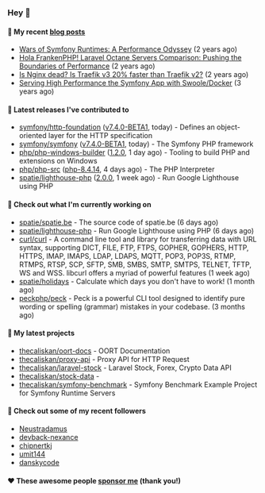 ### Hey 👋

#### 📜 My recent [blog posts](https://caliskanemre.medium.com/)

- [Wars of Symfony Runtimes: A Performance Odyssey](https://medium.com/beyn-technology/wars-of-symfony-runtimes-a-performance-odyssey-7b0120e8f9e1?source=rss-cf41ab240584------2) (2 years ago)
- [Hola FrankenPHP! Laravel Octane Servers Comparison: Pushing the Boundaries of Performance](https://medium.com/beyn-technology/hola-frankenphp-laravel-octane-servers-comparison-pushing-the-boundaries-of-performance-d3e7ad8e652c?source=rss-cf41ab240584------2) (2 years ago)
- [Is Nginx dead? Is Traefik v3 20% faster than Traefik v2?](https://medium.com/beyn-technology/is-nginx-dead-is-traefik-v3-20-faster-than-traefik-v2-f28ffb7eed3e?source=rss-cf41ab240584------2) (2 years ago)
- [Serving High Performance the Symfony App with Swoole/Docker](https://medium.com/beyn-technology/serving-high-performance-the-symfony-app-with-swoole-docker-758d8f176889?source=rss-cf41ab240584------2) (3 years ago)

#### 🔭 Latest releases I've contributed to

- [symfony/http-foundation](https://github.com/symfony/http-foundation) ([v7.4.0-BETA1](https://github.com/symfony/http-foundation/releases/tag/v7.4.0-BETA1), today) - Defines an object-oriented layer for the HTTP specification
- [symfony/symfony](https://github.com/symfony/symfony) ([v7.4.0-BETA1](https://github.com/symfony/symfony/releases/tag/v7.4.0-BETA1), today) - The Symfony PHP framework
- [php/php-windows-builder](https://github.com/php/php-windows-builder) ([1.2.0](https://github.com/php/php-windows-builder/releases/tag/1.2.0), 1 day ago) - Tooling to build PHP and extensions on Windows
- [php/php-src](https://github.com/php/php-src) ([php-8.4.14](https://github.com/php/php-src/releases/tag/php-8.4.14), 4 days ago) - The PHP Interpreter
- [spatie/lighthouse-php](https://github.com/spatie/lighthouse-php) ([2.0.0](https://github.com/spatie/lighthouse-php/releases/tag/2.0.0), 1 week ago) - Run Google Lighthouse using PHP

#### 👷 Check out what I'm currently working on

- [spatie/spatie.be](https://github.com/spatie/spatie.be) - The source code of spatie.be (6 days ago)
- [spatie/lighthouse-php](https://github.com/spatie/lighthouse-php) - Run Google Lighthouse using PHP (6 days ago)
- [curl/curl](https://github.com/curl/curl) - A command line tool and library for transferring data with URL syntax, supporting DICT, FILE, FTP, FTPS, GOPHER, GOPHERS, HTTP, HTTPS, IMAP, IMAPS, LDAP, LDAPS, MQTT, POP3, POP3S, RTMP, RTMPS, RTSP, SCP, SFTP, SMB, SMBS, SMTP, SMTPS, TELNET, TFTP, WS and WSS. libcurl offers a myriad of powerful features (1 week ago)
- [spatie/holidays](https://github.com/spatie/holidays) - Calculate which days you don&#39;t have to work! (1 month ago)
- [peckphp/peck](https://github.com/peckphp/peck) - Peck is a powerful CLI tool designed to identify pure wording or spelling (grammar) mistakes in your codebase. (3 months ago)

#### 🌱 My latest projects

- [thecaliskan/oort-docs](https://github.com/thecaliskan/oort-docs) - OORT Documentation
- [thecaliskan/proxy-api](https://github.com/thecaliskan/proxy-api) - Proxy API for HTTP Request
- [thecaliskan/laravel-stock](https://github.com/thecaliskan/laravel-stock) - Laravel Stock, Forex, Crypto Data API
- [thecaliskan/stock-data](https://github.com/thecaliskan/stock-data) - 
- [thecaliskan/symfony-benchmark](https://github.com/thecaliskan/symfony-benchmark) - Symfony Benchmark Example Project for Symfony Runtime Servers 

#### 👯 Check out some of my recent followers

- [Neustradamus](https://github.com/Neustradamus)
- [devback-nexance](https://github.com/devback-nexance)
- [chipnertkj](https://github.com/chipnertkj)
- [umit144](https://github.com/umit144)
- [danskycode](https://github.com/danskycode)

#### ❤️ These awesome people [sponsor me](https://github.com/sponsors/thecaliskan) (thank you!)

